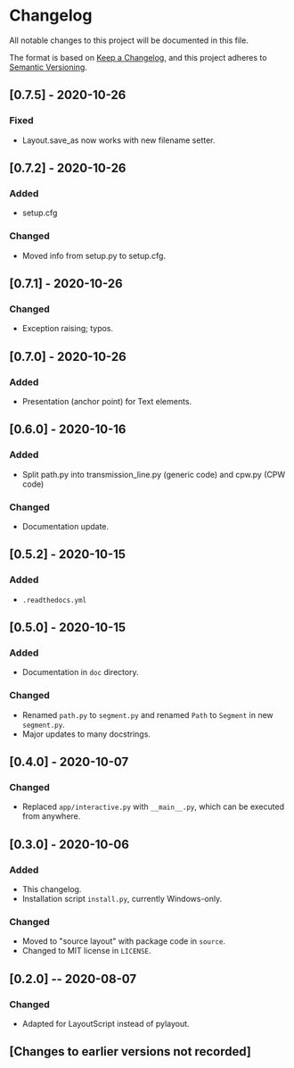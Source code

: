 # Changelog
All notable changes to this project will be documented in this file.

The format is based on [Keep a Changelog](https://keepachangelog.com/en/1.0.0/),
and this project adheres to [Semantic Versioning](https://semver.org/spec/v2.0.0.html).

## [0.7.5] - 2020-10-26

### Fixed
- Layout.save_as now works with new filename setter.

## [0.7.2] - 2020-10-26

### Added
- setup.cfg

### Changed
- Moved info from setup.py to setup.cfg.

## [0.7.1] - 2020-10-26

### Changed
- Exception raising; typos. 

## [0.7.0] - 2020-10-26

### Added
- Presentation (anchor point) for Text elements. 

## [0.6.0] - 2020-10-16

### Added
- Split path.py into transmission_line.py (generic code) and cpw.py (CPW code)

### Changed
- Documentation update.

## [0.5.2] - 2020-10-15

### Added
- `.readthedocs.yml`

## [0.5.0] - 2020-10-15

### Added
- Documentation in `doc` directory.

### Changed
- Renamed `path.py` to `segment.py` and renamed `Path` to `Segment` in new `segment.py`.
- Major updates to many docstrings.

## [0.4.0] - 2020-10-07

### Changed
- Replaced `app/interactive.py` with `__main__.py`, which can be executed from anywhere.

## [0.3.0] - 2020-10-06

### Added
- This changelog.
- Installation script `install.py`, currently Windows-only.

### Changed
- Moved to "source layout" with package code in `source`.
- Changed to MIT license in `LICENSE`.

## [0.2.0] -- 2020-08-07

### Changed
- Adapted for LayoutScript instead of pylayout.

## [Changes to earlier versions not recorded]
